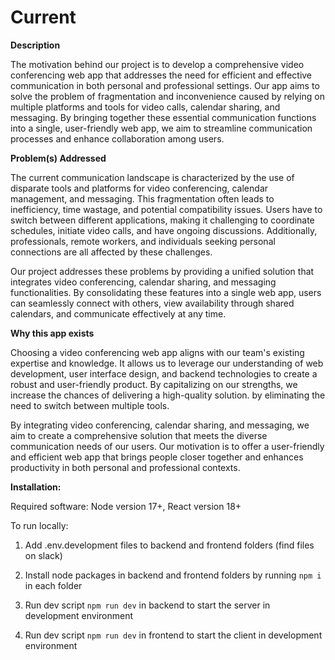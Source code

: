 # Current

**Description**

The motivation behind our project is to develop a comprehensive video conferencing web app that addresses the need for efficient and effective communication in both personal and professional settings. Our app aims to solve the problem of fragmentation and inconvenience caused by relying on multiple platforms and tools for video calls, calendar sharing, and messaging. By bringing together these essential communication functions into a single, user-friendly web app, we aim to streamline communication processes and enhance collaboration among users.

**Problem(s) Addressed**

The current communication landscape is characterized by the use of disparate tools and platforms for video conferencing, calendar management, and messaging. This fragmentation often leads to inefficiency, time wastage, and potential compatibility issues. Users have to switch between different applications, making it challenging to coordinate schedules, initiate video calls, and have ongoing discussions. Additionally, professionals, remote workers, and individuals seeking personal connections are all affected by these challenges.

Our project addresses these problems by providing a unified solution that integrates video conferencing, calendar sharing, and messaging functionalities. By consolidating these features into a single web app, users can seamlessly connect with others, view availability through shared calendars, and communicate effectively at any time.

**Why this app exists**

Choosing a video conferencing web app aligns with our team's existing expertise and knowledge. It allows us to leverage our understanding of web development, user interface design, and backend technologies to create a robust and user-friendly product. By capitalizing on our strengths, we increase the chances of delivering a high-quality solution. by eliminating the need to switch between multiple tools.

By integrating video conferencing, calendar sharing, and messaging, we aim to create a comprehensive solution that meets the diverse communication needs of our users. Our motivation is to offer a user-friendly and efficient web app that brings people closer together and enhances productivity in both personal and professional contexts.

**Installation:**

Required software:
Node version 17+,
React version 18+

To run locally:

1. Add .env.development files to backend and frontend folders (find files on slack)

2. Install node packages in backend and frontend folders by running `npm i` in each folder

3. Run dev script `npm run dev` in backend to start the server in development environment

4. Run dev script `npm run dev` in frontend to start the client in development environment